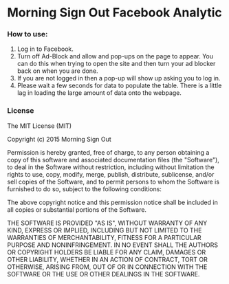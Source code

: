 # Morning Sign Out Facebook Analytic

### How to use:
1. Log in to Facebook.
2. Turn off Ad-Block and allow and pop-ups on the page to appear. You can do this when trying to open the site and then turn your ad blocker back on when you are done.
3. If you are not logged in then a pop-up will show up asking you to log in.
4. Please wait a few seconds for data to populate the table. There is a little lag in loading the large amount of data onto the webpage.

### License

The MIT License (MIT)

Copyright (c) 2015 Morning Sign Out

Permission is hereby granted, free of charge, to any person obtaining a copy
of this software and associated documentation files (the "Software"), to deal
in the Software without restriction, including without limitation the rights
to use, copy, modify, merge, publish, distribute, sublicense, and/or sell
copies of the Software, and to permit persons to whom the Software is
furnished to do so, subject to the following conditions:

The above copyright notice and this permission notice shall be included in all
copies or substantial portions of the Software.

THE SOFTWARE IS PROVIDED "AS IS", WITHOUT WARRANTY OF ANY KIND, EXPRESS OR
IMPLIED, INCLUDING BUT NOT LIMITED TO THE WARRANTIES OF MERCHANTABILITY,
FITNESS FOR A PARTICULAR PURPOSE AND NONINFRINGEMENT. IN NO EVENT SHALL THE
AUTHORS OR COPYRIGHT HOLDERS BE LIABLE FOR ANY CLAIM, DAMAGES OR OTHER
LIABILITY, WHETHER IN AN ACTION OF CONTRACT, TORT OR OTHERWISE, ARISING FROM,
OUT OF OR IN CONNECTION WITH THE SOFTWARE OR THE USE OR OTHER DEALINGS IN THE
SOFTWARE.
